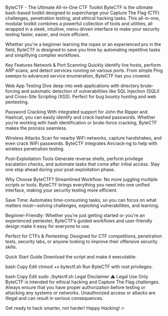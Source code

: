ByteCTF - The Ultimate All-in-One CTF Toolkit
ByteCTF is the ultimate bash-based toolkit designed to supercharge your Capture The Flag (CTF) challenges, penetration testing, and ethical hacking tasks. This all-in-one, modular toolkit combines a powerful collection of tools and utilities, all wrapped in a sleek, intuitive, menu-driven interface to make your security testing faster, easier, and more efficient.

Whether you're a beginner learning the ropes or an experienced pro in the field, ByteCTF is designed to save you time by automating repetitive tasks and simplifying complex workflows.

Key Features
Network & Port Scanning
Quickly identify live hosts, perform ARP scans, and detect services running on various ports. From simple Ping sweeps to advanced service enumeration, ByteCTF has you covered.

Web App Testing
Dive deep into web applications with directory brute-forcing and automatic detection of vulnerabilities like SQL Injection (SQLi) and Cross-Site Scripting (XSS). Perfect for bug bounty hunting and web pentesting.

Password Cracking
With integrated support for John the Ripper and Hashcat, you can easily identify and crack hashed passwords. Whether you’re working with hash identification or brute-force cracking, ByteCTF makes the process seamless.

Wireless Attacks
Scan for nearby WiFi networks, capture handshakes, and even crack WiFi passwords. ByteCTF integrates Aircrack-ng to help with wireless penetration testing.

Post-Exploitation Tools
Generate reverse shells, perform privilege escalation checks, and automate tasks that come after initial access. Stay one step ahead during your post-exploitation phase.

Why Choose ByteCTF?
Streamlined Workflow: No more juggling multiple scripts or tools. ByteCTF brings everything you need into one unified interface, making your security testing more efficient.

Save Time: Automates time-consuming tasks, so you can focus on what matters most—solving challenges, exploiting vulnerabilities, and learning.

Beginner-Friendly: Whether you're just getting started or you're an experienced pentester, ByteCTF’s guided workflows and user-friendly design make it easy for everyone to use.

Perfect for CTFs & Pentesting: Designed for CTF competitions, penetration tests, security labs, or anyone looking to improve their offensive security skills.

Quick Start Guide
Download the script and make it executable:

bash
Copy
Edit
chmod +x bytectf.sh
Run ByteCTF with root privileges:

bash
Copy
Edit
sudo ./bytectf.sh
Legal Disclaimer
⚠ Legal Use Only
ByteCTF is intended for ethical hacking and Capture The Flag challenges. Always ensure that you have proper authorization before testing or attacking any systems or networks. Unauthorized access or attacks are illegal and can result in serious consequences.

Get ready to hack smarter, not harder!
Happy Hacking! 🔥
